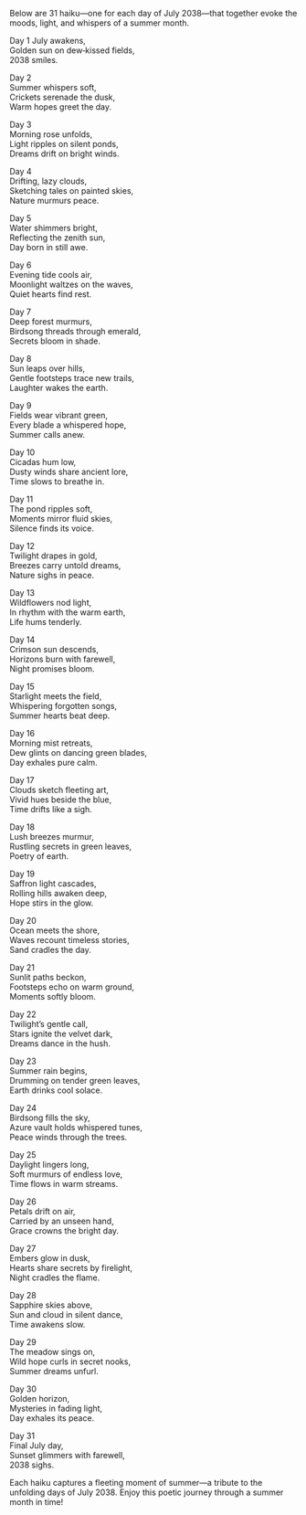 Below are 31 haiku—one for each day of July 2038—that together evoke the moods, light, and whispers of a summer month.

Day 1
July awakens,  
Golden sun on dew‐kissed fields,  
2038 smiles.

Day 2  
Summer whispers soft,  
Crickets serenade the dusk,  
Warm hopes greet the day.

Day 3  
Morning rose unfolds,  
Light ripples on silent ponds,  
Dreams drift on bright winds.

Day 4  
Drifting, lazy clouds,  
Sketching tales on painted skies,  
Nature murmurs peace.

Day 5  
Water shimmers bright,  
Reflecting the zenith sun,  
Day born in still awe.

Day 6  
Evening tide cools air,  
Moonlight waltzes on the waves,  
Quiet hearts find rest.

Day 7  
Deep forest murmurs,  
Birdsong threads through emerald,  
Secrets bloom in shade.

Day 8  
Sun leaps over hills,  
Gentle footsteps trace new trails,  
Laughter wakes the earth.

Day 9  
Fields wear vibrant green,  
Every blade a whispered hope,  
Summer calls anew.

Day 10  
Cicadas hum low,  
Dusty winds share ancient lore,  
Time slows to breathe in.

Day 11  
The pond ripples soft,  
Moments mirror fluid skies,  
Silence finds its voice.

Day 12  
Twilight drapes in gold,  
Breezes carry untold dreams,  
Nature sighs in peace.

Day 13  
Wildflowers nod light,  
In rhythm with the warm earth,  
Life hums tenderly.

Day 14  
Crimson sun descends,  
Horizons burn with farewell,  
Night promises bloom.

Day 15  
Starlight meets the field,  
Whispering forgotten songs,  
Summer hearts beat deep.

Day 16  
Morning mist retreats,  
Dew glints on dancing green blades,  
Day exhales pure calm.

Day 17  
Clouds sketch fleeting art,  
Vivid hues beside the blue,  
Time drifts like a sigh.

Day 18  
Lush breezes murmur,  
Rustling secrets in green leaves,  
Poetry of earth.

Day 19  
Saffron light cascades,  
Rolling hills awaken deep,  
Hope stirs in the glow.

Day 20  
Ocean meets the shore,  
Waves recount timeless stories,  
Sand cradles the day.

Day 21  
Sunlit paths beckon,  
Footsteps echo on warm ground,  
Moments softly bloom.

Day 22  
Twilight’s gentle call,  
Stars ignite the velvet dark,  
Dreams dance in the hush.

Day 23  
Summer rain begins,  
Drumming on tender green leaves,  
Earth drinks cool solace.

Day 24  
Birdsong fills the sky,  
Azure vault holds whispered tunes,  
Peace winds through the trees.

Day 25  
Daylight lingers long,  
Soft murmurs of endless love,  
Time flows in warm streams.

Day 26  
Petals drift on air,  
Carried by an unseen hand,  
Grace crowns the bright day.

Day 27  
Embers glow in dusk,  
Hearts share secrets by firelight,  
Night cradles the flame.

Day 28  
Sapphire skies above,  
Sun and cloud in silent dance,  
Time awakens slow.

Day 29  
The meadow sings on,  
Wild hope curls in secret nooks,  
Summer dreams unfurl.

Day 30  
Golden horizon,  
Mysteries in fading light,  
Day exhales its peace.

Day 31  
Final July day,  
Sunset glimmers with farewell,  
2038 sighs.

Each haiku captures a fleeting moment of summer—a tribute to the unfolding days of July 2038. Enjoy this poetic journey through a summer month in time!
